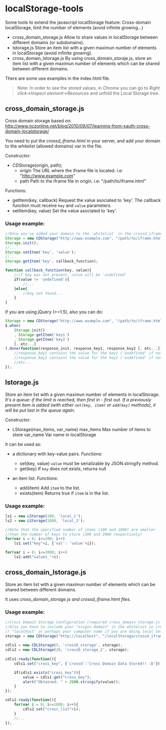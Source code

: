 localStorage-tools
==================

Some tools to extend the javascript localStorage feature: Cross-domain localStorage, limit the number of elements (avoid infinite growing...)

* cross_domain_storage.js
  Allow to share values in localStorage between different domains (or subdomains).
* lstorage.js
  Store an item list with a given maximun number of elements in localStorage (avoid infinite growing).
* cross_domain_lstorage.js
  By using cross_domain_storaje.js, store an item list with a given maximun number of elements which can be shared between different domains.

There are some use examples in the index.html file.

> Note:
> In order to see the stored values, in *Chrome* you can go to *Right click->Inspect element->Resources* and unfold the Local Storage tree.


cross_domain_storage.js
-----------------------

Cross domain storage based on: http://www.nczonline.net/blog/2010/09/07/learning-from-xauth-cross-domain-localstorage/

You need to put the *crossd_iframe.html* in your server, and add your domain to the *whitelist* (allowed domains) var in the file.

Constructor:
* CDStorage(origin, path);
    * origin The URL where the iframe file is located. i.e: "http://www.example.com"
    * path Path to the iframe file in origin. i.e: "/path/to/iframe.html"
 
Functions:
* getItem(key, callback)
  Request the value asociated to 'key'.
  The callback function must receive `key` and `value` parameters.
* setItem(key, value)
  Set the value asociated to 'key'.

### Usage example: 
  
```javascript
//Once you've added your domain to the `whitelist` in the crossd_iframe.html:
Storage = new CDStorage("http://www.example.com", "/path/to/iframe.html");
Storage.init();
//...
Storage.setItem('key', 'value');
//...
Storage.getItem('key', callback_function);

function callback_function(key, value){
    //if key was not present, value will be 'undefined'
	if(value != 'undefined'){
        //...
    }else{
        //key not found...
    }
}
```
     
If you are using jQuery (>=1.5), also you can do:

```javascript
Storage = new CDStorage("http://www.example.com", "/path/to/iframe.html");
$.when(
    Storage.init()
    , Storage.getItem('key1')
    , Storage.getItem('key2')
    [, etc...]
).done(function(response_init, response_key1, response_key2 [, etc...]){
    //response_key1 contains the value for the key1 ('undefined' if not found)
    //response_key2 contains the value for the key2 ('undefined' if not found)
    //etc...
});
```

lstorage.js
-----------

Store an item list with a given maximun number of elements in localStorage.
*It's a queue: if the limit is reached, then first in - first out.*
*If a previously present item is added (with either `set(key, item)` or `add(key)` methods), it will be put last in the queue again.*

Constructor:
* LStorage(max_items, var_name)
  max_items Max number of items to store
  var_name Var name in localStorage

It can be used as:
* a dictionary with key-value pairs. *Functions*: 
    * set(key, value)
      `value` must be serializable by JSON.stringify method.
    * get(key)
       If `key` does not exists, returns null
       
* an item list. *Functions*:
    * add(item)
      Add `item` to the list.
    * exists(item)
      Returns true if `item` is in the list.
      
### Usage example:

```javascript
ls1 = new LStorage(100, 'local_1');
ls2 = new LStorage(1000, 'local_2');

//Note that the specified number of items (100 and 1000) are smaller 
//than the number of keys to store (200 and 2000 respectively)
for(var i = 0; i<=200; i++)
    ls1.set("key"+i, {'val': 'value'+i});

for(var i = 0; i<=2000; i++)
    ls2.add("values_"+i);
```

cross_domain_lstorage.js
------------------------

Store an item list with a given maximun number of elements which can be shared between different domains.

It uses *cross_domain_storage.js and crossd_iframe.html files*.

### Usage example:

```javascript
//Cross Domain Storage Configuration (required cross_domain_storage.js and crossd_iframe.html files).
//Also you have to include your "origin domain" in the whitelist in crossd_iframe.html (in this case would be
// "localhost" or perhaps your computer name if you are doing local testing...):
storage = new CDStorage("http://localhost", "/localStorage/crossd_iframe.html");
    
cdls1 = new CDLStorage(5, 'crossD_storage', storage);
cdls2 = new CDLStorage(20, 'crossD_storage_2', storage);
	
cdls1.ready(function(){
    cdls1.set("cross_key", {'crossd':'Cross Domain Data Stored!! :D'});

    if(cdls1.exists("cross_key")){
        value = cdls1.get("cross_key");
        alert("Obtained: " + JSON.stringify(value));
    }
});

cdls2.ready(function(){
    for(var i = 0; i<=1000; i++){
        cdls2.set("cross_list"+i);
    }
	//...
});
```

